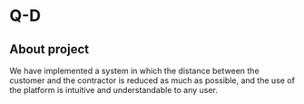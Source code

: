 # Q-D

## About project
We have implemented a system in which the distance between the customer and the contractor is reduced as much as possible, and the use of the platform is intuitive and understandable to any user.
